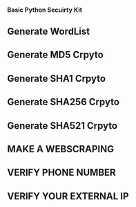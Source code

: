 #### Basic Python Secuirty Kit ####

## Generate WordList 
## Generate MD5 Crpyto 
## Generate SHA1 Crpyto 
## Generate SHA256 Crpyto 
## Generate SHA521 Crpyto  
## MAKE A WEBSCRAPING 
## VERIFY PHONE NUMBER 
## VERIFY YOUR EXTERNAL IP

